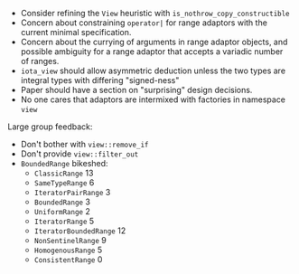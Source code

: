 * Consider refining the `View` heuristic with `is_nothrow_copy_constructible`
* Concern about constraining `operator|` for range adaptors with the current minimal specification.
* Concern about the currying of arguments in range adaptor objects, and possible ambiguity for a range adaptor that accepts a variadic number of ranges.
* `iota_view` should allow asymmetric deduction unless the two types are integral types with differing "signed-ness"
* Paper should have a section on "surprising" design decisions.
* No one cares that adaptors are intermixed with factories in namespace `view`

Large group feedback:
* Don't bother with `view::remove_if`
* Don't provide `view::filter_out`
* `BoundedRange` bikeshed:
  * `ClassicRange` 13
  * `SameTypeRange` 6
  * `IteratorPairRange` 3
  * `BoundedRange` 3
  * `UniformRange` 2
  * `IteratorRange` 5
  * `IteratorBoundedRange` 12
  * `NonSentinelRange` 9
  * `HomogenousRange` 5
  * `ConsistentRange` 0
